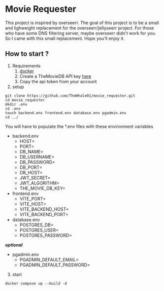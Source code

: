# Movie Requester
This project is inspired by overseerr.
The goal of this project is to be a small and lighweight replacement
for the overseerr/jellyseerr project. For those who have some DNS filtering
server, maybe overseerr didn't work for you. So I came with this small
replacement. Hope you'll enjoy it.

## How to start ?
1) Requirements
	1. [docker](https://www.docker.com/)
    2. Create a TheMovieDB API key [here](https://developer.themoviedb.org/docs/getting-started)
    3. Copy the api token from your account
2) setup
```shell
git clone https://github.com/TheWhale01/movie_requester.git
cd movie_requester
mkdir .env
cd .env
touch backend.env frontend.env database.env pgadmin.env
cd ../
```
You will have to populate the *.env files with these environment variables
- backend.env
	- HOST=
	- PORT=
	- DB_NAME=
	- DB_USERNAME=
	- DB_PASSWORD=
	- DB_PORT=
	- DB_HOST=
    - JWT_SECRET=
    - JWT_ALGORITHM=
    - THE_MOVIE_DB_KEY=
- frontend.env
	- VITE_PORT=
	- VITE_HOST=
	- VITE_BACKEND_HOST=
	- VITE_BACKEND_PORT=
- database.env
	- POSTGRES_DB=
	- POSTGRES_USER=
	- POSTGRES_PASSWORD=

***optional***
- pgadmin.env
	- PGADMIN_DEFAULT_EMAIL=
	- PGADMIN_DEFAULT_PASSWORD=
3) start
```shell
docker compose up --build -d
```
